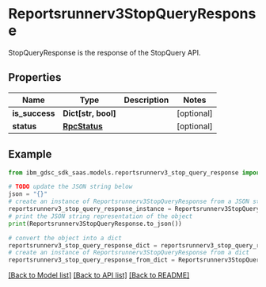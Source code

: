 # Reportsrunnerv3StopQueryResponse

StopQueryResponse is the response of the StopQuery API.

## Properties

Name | Type | Description | Notes
------------ | ------------- | ------------- | -------------
**is_success** | **Dict[str, bool]** |  | [optional] 
**status** | [**RpcStatus**](RpcStatus.md) |  | [optional] 

## Example

```python
from ibm_gdsc_sdk_saas.models.reportsrunnerv3_stop_query_response import Reportsrunnerv3StopQueryResponse

# TODO update the JSON string below
json = "{}"
# create an instance of Reportsrunnerv3StopQueryResponse from a JSON string
reportsrunnerv3_stop_query_response_instance = Reportsrunnerv3StopQueryResponse.from_json(json)
# print the JSON string representation of the object
print(Reportsrunnerv3StopQueryResponse.to_json())

# convert the object into a dict
reportsrunnerv3_stop_query_response_dict = reportsrunnerv3_stop_query_response_instance.to_dict()
# create an instance of Reportsrunnerv3StopQueryResponse from a dict
reportsrunnerv3_stop_query_response_from_dict = Reportsrunnerv3StopQueryResponse.from_dict(reportsrunnerv3_stop_query_response_dict)
```
[[Back to Model list]](../README.md#documentation-for-models) [[Back to API list]](../README.md#documentation-for-api-endpoints) [[Back to README]](../README.md)


